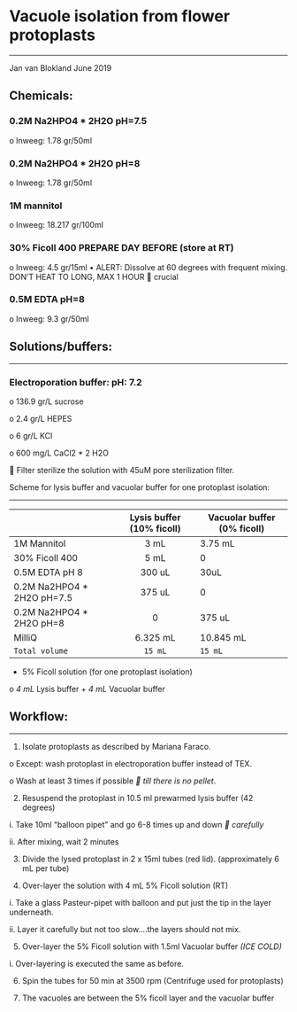 # Vacuole isolation from flower protoplasts
---

Jan van Blokland June 2019

## Chemicals:

 ### 0.2M Na2HPO4 * 2H2O    pH=7.5
 
o	Inweeg: 1.78 gr/50ml


### 0.2M Na2HPO4 * 2H2O    pH=8

o	Inweeg: 1.78 gr/50ml

### 1M mannitol 

o	Inweeg: 18.217 gr/100ml

### 30% Ficoll 400	PREPARE DAY BEFORE (store at RT)
	
o	Inweeg: 4.5 gr/15ml
•	ALERT: Dissolve at 60 degrees with frequent mixing. DON’T HEAT TO LONG, MAX 1 HOUR   crucial

### 0.5M EDTA      pH=8

o	Inweeg: 9.3 gr/50ml

## Solutions/buffers:
---
### Electroporation buffer:                   pH: 7.2 

o	136.9 gr/L   sucrose

o	2.4 gr/L HEPES

o	6 gr/L KCl

o	600 mg/L CaCl2 * 2 H2O

	Filter sterilize the solution with 45uM pore sterilization filter.

Scheme for lysis buffer and vacuolar buffer for one protoplast isolation:
***
|                         |Lysis buffer (10% ficoll)   |Vacuolar buffer (0% ficoll)|
|-------------------------|:--------------------------:|---------------------------|
|1M Mannitol              |	3 mL                   |	3.75 mL            |
|30% Ficoll 400           |	5 mL	               |           0               |
|0.5M EDTA pH 8	          |     300 uL	               |          30uL             |
|0.2M Na2HPO4 * 2H2O  pH=7.5|	375 uL	               |           0               |
|0.2M Na2HPO4 * 2H2O    pH=8|	  0                    | 	375 uL             |
|MilliQ                   |   	6.325 mL               |	10.845 mL          |
|`Total volume`             |	`15 mL`                  |	`15 mL`              |
 
-	5% Ficoll solution (for one protoplast isolation)

o	*4 mL* Lysis buffer + *4 mL* Vacuolar buffer

## Workflow:
---

1.	Isolate protoplasts as described by Mariana Faraco.

o	Except: wash protoplast in electroporation buffer instead of TEX. 

o	Wash at least 3 times if possible * till there is no pellet*. 

2.	Resuspend the protoplast in 10.5 ml prewarmed lysis buffer (42 degrees) 

i.	Take 10ml “balloon pipet” and go 6-8 times up and down * carefully*

ii.	After mixing, wait 2 minutes

3.	Divide the lysed protoplast in 2 x 15ml tubes (red lid). (approximately 6 mL per tube)

4.	Over-layer the solution with 4 mL 5% Ficoll solution (RT)

i.	Take a glass Pasteur-pipet with balloon and put just the tip in the layer underneath.

ii.	Layer it carefully but not too slow….the layers should not mix.

5.	Over-layer the 5% Ficoll solution with 1.5ml Vacuolar buffer *(ICE COLD)*

i.	Over-layering is executed the same as before.

6.	Spin the tubes for 50 min at 3500 rpm (Centrifuge used for protoplasts)

7.	The vacuoles are between the 5% ficoll layer and the vacuolar buffer   
